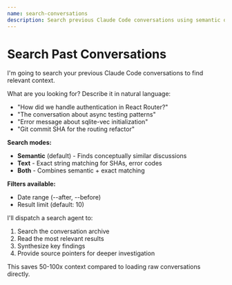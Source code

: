 ```yaml
---
name: search-conversations
description: Search previous Claude Code conversations using semantic or text search
---
```


# Search Past Conversations

I'm going to search your previous Claude Code conversations to find relevant context.

What are you looking for? Describe it in natural language:
- "How did we handle authentication in React Router?"
- "The conversation about async testing patterns"
- "Error message about sqlite-vec initialization"
- "Git commit SHA for the routing refactor"

**Search modes:**
- **Semantic** (default) - Finds conceptually similar discussions
- **Text** - Exact string matching for SHAs, error codes
- **Both** - Combines semantic + exact matching

**Filters available:**
- Date range (--after, --before)
- Result limit (default: 10)

I'll dispatch a search agent to:
1. Search the conversation archive
2. Read the most relevant results
3. Synthesize key findings
4. Provide source pointers for deeper investigation

This saves 50-100x context compared to loading raw conversations directly.
